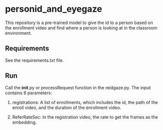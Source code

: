 # personid_and_eyegaze

This repository is a pre-trained model to give the id to a person based on the enrollment video and find where a person is looking at in the classroom environment.

## Requirements
See the requirements.txt file.

## Run 
Call the __init__.py or processRequest function in the reidgaze.py. The input contains 6 parameters:

1. registrations:
A list of enrollments, which includes the id, the path of the enroll video, and the duration of the enrollment video.

2. ReferRateSec:
In the registration video, the rate to get the frames as the embedding.
